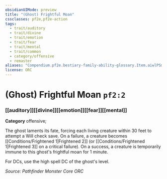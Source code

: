 ```yaml
---
obsidianUIMode: preview
title: "(Ghost) Frightful Moan"
cssclasses: pf2e,pf2e-action
tags:
  - trait/auditory
  - trait/divine
  - trait/emotion
  - trait/fear
  - trait/mental
  - trait/common
  - category/offensive
  - remaster
aliases: "Compendium.pf2e.bestiary-family-ability-glossary.Item.aiwlPSmNY9b6Psvd"
license: ORC
---
```

# (Ghost) Frightful Moan `pf2:2`

### [[auditory]][[divine]][[emotion]][[fear]][[mental]]

**Category** offensive; 




The ghost laments its fate, forcing each living creature within 30 feet to attempt a Will check save. On a failure, a creature becomes [[Conditions/Frightened 1|Frightened 2]] (or [[Conditions/Frightened 1|Frightened 3]] on a critical failure). On a success, a creature is temporarily immune to this ghost's frightful moan for 1 minute.

For DCs, use the high spell DC of the ghost's level.

*Source: Pathfinder Monster Core*
*ORC*